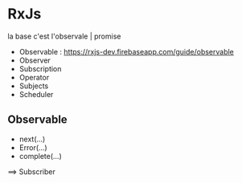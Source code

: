 # RxJs

la base c'est l'observale | promise 

* Observable : https://rxjs-dev.firebaseapp.com/guide/observable
* Observer
* Subscription
* Operator
* Subjects
* Scheduler


## Observable

* next(...)
* Error(...)
* complete(...)

==> Subscriber


